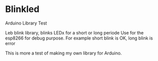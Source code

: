 # Blinkled
Arduino Library Test

Leb blink library, blinks LEDx for a short or long periode
Use for the esp8266 for debug purpose. For example short blink is OK, long blink is error

This is more a test of making my own library for Arduino.
